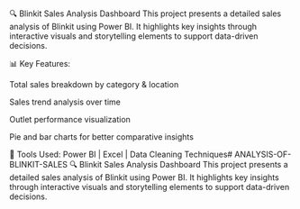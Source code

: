 🔍 Blinkit Sales Analysis Dashboard
This project presents a detailed sales analysis of Blinkit using Power BI. It highlights key insights through interactive visuals and storytelling elements to support data-driven decisions.

📊 Key Features:

Total sales breakdown by category & location

Sales trend analysis over time

Outlet performance visualization

Pie and bar charts for better comparative insights


🚀 Tools Used:
Power BI | Excel | Data Cleaning Techniques# ANALYSIS-OF-BLINKIT-SALES
🔍 Blinkit Sales Analysis Dashboard This project presents a detailed sales analysis of Blinkit using Power BI. It highlights key insights through interactive visuals and storytelling elements to support data-driven decisions.  
